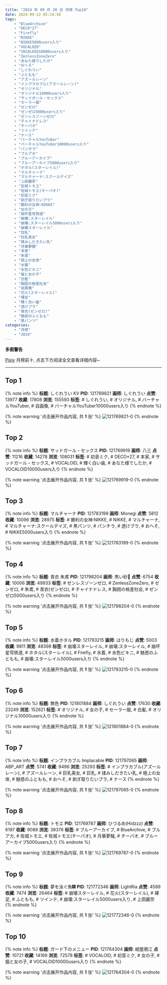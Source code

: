 ```yaml
---
title: "2024 年 09 月 20 日 月榜 Top10"
date: 2024-09-22 05:24:58
tags:
    - "BlueArchive"
    - "DECO*27"
    - "Firefly"
    - "NIKKE"
    - "NIKKE5000users入り"
    - "VOCALOID"
    - "VOCALOID10000users入り"
    - "ZenlessZoneZero"
    - "あなた様でしたか"
    - "おへそ"
    - "しぐれうい"
    - "ふともも"
    - "アズールレーン"
    - "インプラカブル(アズールレーン)"
    - "オリジナル"
    - "オリジナル10000users入り"
    - "サッドガール・セックス"
    - "セーラー服"
    - "ゼンゼロ"
    - "ゼンゼロ5000users入り"
    - "ゼンレスゾーンゼロ"
    - "チャイナドレス"
    - "チーパオ"
    - "ツインテ"
    - "ナース"
    - "バーチャルYouTuber"
    - "バーチャルYouTuber10000users入り"
    - "パンチラ"
    - "ブルアカ"
    - "ブルーアーカイブ"
    - "ブルーアーカイブ5000users入り"
    - "ホタル(スターレイル)"
    - "マルチャーナ"
    - "マルチャーナ:スクールデイズ"
    - "上田麗奈"
    - "佐城トモエ"
    - "佐城トモエ(チーパオ)"
    - "初音ミク"
    - "剥ぎ取りたいブラ"
    - "勝利の女神:NIKKE"
    - "女の子"
    - "崩坏星穹铁道"
    - "崩壊:スターレイル"
    - "崩壊:スターレイル5000users入り"
    - "崩壊スターレイル"
    - "巨乳"
    - "巨乳美女"
    - "揉みしだきたい乳"
    - "月華夢騒"
    - "本家"
    - "朱鳶"
    - "極上の女体"
    - "水着"
    - "水色ビキニ"
    - "猫と女の子"
    - "白髪"
    - "胸囲の格差社会"
    - "自画像"
    - "花火(スターレイル)"
    - "裸足"
    - "輝く白い歯"
    - "透けブラ"
    - "青衣(ゼンゼロ)"
    - "魅惑のふともも"
    - "黒パンツ"
categories:
    - "月榜"
    - "2024"
---
```


<i class="fa fa-triangle-exclamation"></i>**多图警告**<i class="fa fa-triangle-exclamation"></i>

[Pixiv](https://www.pixiv.net/) 月榜前十, 点击下方阅读全文查看详细内容~

<!-- more -->

---

## Top 1

{% note info %}
**标题**: しぐれうい KV
**PID**: 121769821 **画师**: しぐれうい
**点赞**: 13977 **收藏**: 17808 **浏览**: 155593
**标签**: # しぐれうい, # オリジナル, # バーチャルYouTuber, # 自画像, # バーチャルYouTuber10000users入り
{% endnote %}

{% note warning '点击展开作品内容, 共 **1** 张' %}
![121769821-0](https://i.pixiv.re/img-original/img/2024/08/24/00/00/16/121769821_p0.png)
{% endnote %}

## Top 2

{% note info %}
**标题**: サッドガール・セックス
**PID**: 121769919 **画师**: 八三
**点赞**: 11216 **收藏**: 14278 **浏览**: 108031
**标签**: # 初音ミク, # DECO*27, # 本家, # サッドガール・セックス, # VOCALOID, # 輝く白い歯, # あなた様でしたか, # VOCALOID10000users入り
{% endnote %}

{% note warning '点击展开作品内容, 共 **1** 张' %}
![121769919-0](https://i.pixiv.re/img-original/img/2024/08/24/00/00/36/121769919_p0.png)
{% endnote %}

## Top 3

{% note info %}
**标题**: マルチャーナ
**PID**: 121783199 **画师**: Monegi
**点赞**: 5812 **收藏**: 10096 **浏览**: 28975
**标签**: # 勝利の女神:NIKKE, # NIKKE, # マルチャーナ, # マルチャーナ:スクールデイズ, # 黒パンツ, # パンチラ, # 透けブラ, # おへそ, # NIKKE5000users入り
{% endnote %}

{% note warning '点击展开作品内容, 共 **1** 张' %}
![121783199-0](https://i.pixiv.re/img-original/img/2024/08/24/12/32/39/121783199_p0.jpg)
{% endnote %}

## Top 4

{% note info %}
**标题**: 青衣 朱鳶
**PID**: 121798204 **画师**: 黒い砂🔞
**点赞**: 6754 **收藏**: 10006 **浏览**: 49933
**标签**: # ゼンレスゾーンゼロ, # ZenlessZoneZero, # ゼンゼロ, # 朱鳶, # 青衣(ゼンゼロ), # チャイナドレス, # 胸囲の格差社会, # ゼンゼロ5000users入り
{% endnote %}

{% note warning '点击展开作品内容, 共 **1** 张' %}
![121798204-0](https://i.pixiv.re/img-original/img/2024/08/24/22/11/27/121798204_p0.jpg)
{% endnote %}

## Top 5

{% note info %}
**标题**: 水着ホタル
**PID**: 121793215 **画师**: はりもじ
**点赞**: 5003 **收藏**: 9811 **浏览**: 48398
**标签**: # 崩壊スターレイル, # 崩壊:スターレイル, # 崩坏星穹铁道, # ホタル(スターレイル), # Firefly, # 水着, # 水色ビキニ, # 魅惑のふともも, # 崩壊:スターレイル5000users入り
{% endnote %}

{% note warning '点击展开作品内容, 共 **1** 张' %}
![121793215-0](https://i.pixiv.re/img-original/img/2024/08/24/19/39/40/121793215_p0.jpg)
{% endnote %}

## Top 6

{% note info %}
**标题**: 無色
**PID**: 121801884 **画师**: しぐれうい
**点赞**: 17630 **收藏**: 23249 **浏览**: 152621
**标签**: # オリジナル, # 女の子, # セーラー服, # 白髪, # オリジナル10000users入り
{% endnote %}

{% note warning '点击展开作品内容, 共 **1** 张' %}
![121801884-0](https://i.pixiv.re/img-original/img/2024/08/25/00/00/08/121801884_p0.jpg)
{% endnote %}

## Top 7

{% note info %}
**标题**: インプラカブル  Implacable
**PID**: 121797065 **画师**: ABP_ART
**点赞**: 5741 **收藏**: 9496 **浏览**: 25293
**标签**: # インプラカブル(アズールレーン), # アズールレーン, # 巨乳美女, # 巨乳, # 揉みしだきたい乳, # 極上の女体, # 魅惑のふともも, # おへそ, # 剥ぎ取りたいブラ, # ナース
{% endnote %}

{% note warning '点击展开作品内容, 共 **1** 张' %}
![121797065-0](https://i.pixiv.re/img-original/img/2024/08/24/21/37/37/121797065_p0.jpg)
{% endnote %}

## Top 8

{% note info %}
**标题**: トモエ
**PID**: 121769787 **画师**: ひづるめ(Hidzzz)
**点赞**: 6197 **收藏**: 9088 **浏览**: 39376
**标签**: # ブルーアーカイブ, # BlueArchive, # ブルアカ, # 佐城トモエ, # 佐城トモエ(チーパオ), # 月華夢騒, # チーパオ, # ブルーアーカイブ5000users入り
{% endnote %}

{% note warning '点击展开作品内容, 共 **1** 张' %}
![121769787-0](https://i.pixiv.re/img-original/img/2024/08/24/00/00/08/121769787_p0.jpg)
{% endnote %}

## Top 9

{% note info %}
**标题**: 夢を泳ぐ魚🎆
**PID**: 121772346 **画师**: LightRia
**点赞**: 4589 **收藏**: 7474 **浏览**: 26464
**标签**: # 崩壊スターレイル, # 花火(スターレイル), # 裸足, # ふともも, # ツインテ, # 崩壊:スターレイル5000users入り, # 上田麗奈
{% endnote %}

{% note warning '点击展开作品内容, 共 **1** 张' %}
![121772346-0](https://i.pixiv.re/img-original/img/2024/08/24/01/05/53/121772346_p0.jpg)
{% endnote %}

## Top 10

{% note info %}
**标题**: ガード下のメニュー
**PID**: 121764304 **画师**: 紺屋鴉江
**点赞**: 10721 **收藏**: 14169 **浏览**: 72578
**标签**: # VOCALOID, # 初音ミク, # 女の子, # 猫と女の子, # VOCALOID10000users入り
{% endnote %}

{% note warning '点击展开作品内容, 共 **1** 张' %}
![121764304-0](https://i.pixiv.re/img-original/img/2024/08/23/21/21/14/121764304_p0.jpg)
{% endnote %}
